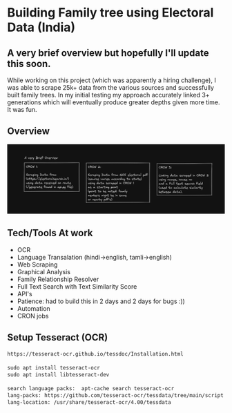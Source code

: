 # Building Family tree using Electoral Data (India)

## A very brief overview but hopefully I'll update this soon. 


While working on this project (which was apparently a hiring challenge), I was able to scrape 25k+ data from the various sources and successfully built family trees. In my initial testing my approach accurately linked 3+ generations which will eventually produce greater depths given more time. It was fun.  


## Overview


![](./doc/p1.png)



## Tech/Tools At work

- OCR
- Language Transalation (hindi->english, tamli->english)
- Web Scraping
- Graphical Analysis
- Family Relationship Resolver
- Full Text Search with Text Similarity Score
- API's
- Patience: had to build this in 2 days and 2 days for bugs :))
- Automation
- CRON jobs



## Setup Tesseract (OCR)

```
https://tesseract-ocr.github.io/tessdoc/Installation.html

sudo apt install tesseract-ocr
sudo apt install libtesseract-dev

search language packs:  apt-cache search tesseract-ocr
lang-packs: https://github.com/tesseract-ocr/tessdata/tree/main/script
lang-location: /usr/share/tesseract-ocr/4.00/tessdata

```
